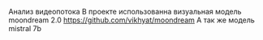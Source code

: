 

Анализ видеопотока
В проекте использованна визуальная модель moondream 2.0 https://github.com/vikhyat/moondream
А так же модель mistral 7b
